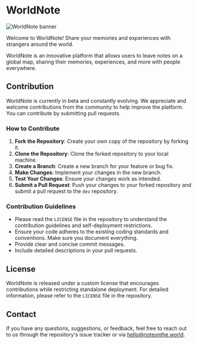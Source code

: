 # WorldNote

![WorldNote banner](https://noteonthe.world/assets/meta_banner.jpg)

Welcome to WorldNote! Share your memories and experiences with strangers around the world.

WorldNote is an innovative platform that allows users to leave notes on a global map, sharing their memories, experiences, and more with people everywhere.

## Contribution

WorldNote is currently in beta and constantly evolving. We appreciate and welcome contributions from the community to help improve the platform. You can contribute by submitting pull requests. 

### How to Contribute

1. **Fork the Repository**: Create your own copy of the repository by forking it.
2. **Clone the Repository**: Clone the forked repository to your local machine.
3. **Create a Branch**: Create a new branch for your feature or bug fix.
4. **Make Changes**: Implement your changes in the new branch.
5. **Test Your Changes**: Ensure your changes work as intended.
6. **Submit a Pull Request**: Push your changes to your forked repository and submit a pull request to the `dev` repository.

### Contribution Guidelines

- Please read the `LICENSE` file in the repository to understand the contribution guidelines and self-deployment restrictions.
- Ensure your code adheres to the existing coding standards and conventions. Make sure you document everything.
- Provide clear and concise commit messages.
- Include detailed descriptions in your pull requests.

## License

WorldNote is released under a custom license that encourages contributions while restricting standalone deployment. For detailed information, please refer to the `LICENSE` file in the repository.

## Contact

If you have any questions, suggestions, or feedback, feel free to reach out to us through the repository's issue tracker or via [hello@noteonthe.world](mailto:hello@noteonthe.world).